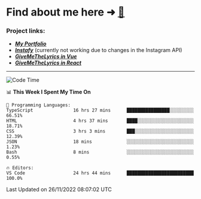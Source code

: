 # Find about me here ➜ [🧑](https://pauabella.dev)

### Project links:
- ***[My Portfolio](https://pauabella.dev)***
- ***[Instafy](https://instafy.me)*** (currently not working due to changes in the Instagram API)
- ***[GiveMeTheLyrics in Vue](https://lyrics.pauabella.dev)***
- ***[GiveMeTheLyrics in React](https://pauabella.dev/GiveMeTheLyrics)***

---
<!--START_SECTION:waka-->
![Code Time](http://img.shields.io/badge/Code%20Time-1%2C681%20hrs%2024%20mins-blue)

📊 **This Week I Spent My Time On** 

```text
💬 Programming Languages: 
TypeScript               16 hrs 27 mins      ████████████████░░░░░░░░░   66.51% 
HTML                     4 hrs 37 mins       ████░░░░░░░░░░░░░░░░░░░░░   18.71% 
CSS                      3 hrs 3 mins        ███░░░░░░░░░░░░░░░░░░░░░░   12.39% 
JSON                     18 mins             ░░░░░░░░░░░░░░░░░░░░░░░░░   1.23% 
Bash                     8 mins              ░░░░░░░░░░░░░░░░░░░░░░░░░   0.55%

🔥 Editors: 
VS Code                  24 hrs 44 mins      █████████████████████████   100.0%

```


 Last Updated on 26/11/2022 08:07:02 UTC
<!--END_SECTION:waka-->
